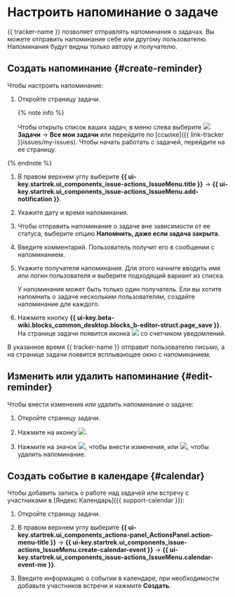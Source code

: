 # Настроить напоминание о задаче

{{ tracker-name }} позволяет отправлять напоминания о задачах. Вы можете отправить напоминание себе или другому пользователю. Напоминания будут видны только автору и получателю.

## Создать напоминание {#create-reminder}

Чтобы настроить напоминание:

1. Откройте страницу задачи.

   {% note info %}

   Чтобы открыть список ваших задач, в меню слева выберите ![](../../_assets/tracker/svg/tasks.svg) **Задачи** → **Все мои задачи** или перейдите по [ссылке]({{ link-tracker }}issues/my-issues). Чтобы начать работать с задачей, перейдите на ее страницу.

  {% endnote %}

1. В правом верхнем углу выберите **{{ ui-key.startrek.ui_components_issue-actions_IssueMenu.title }}** → **{{ ui-key.startrek.ui_components_issue-actions_IssueMenu.add-notification }}**.

1. Укажите дату и время напоминания.

1. Чтобы отправить напоминание о задаче вне зависимости от ее статуса, выберите опцию **Напомнить, даже если задача закрыта**.

1. Введите комментарий. Пользователь получит его в сообщении с напоминанием.

1. Укажите получателя напоминания. Для этого начните вводить имя или логин пользователя и выберите подходящий вариант из списка.
  
   У напоминания может быть только один получатель. Ели вы хотите напомнить о задаче нескольким пользователям, создайте напоминание для каждого.

1. Нажмите кнопку **{{ ui-key.beta-wiki.blocks_common_desktop.blocks_b-editor-struct.page_save }}**. На странице задачи появится иконка ![](../../_assets/tracker/svg/reminder.svg) со счетчиком уведомлений.

В указанное время {{ tracker-name }} отправит пользователю письмо, а на странице задачи появится всплывающее окно с напоминанием.

## Изменить или удалить напоминание {#edit-reminder}

Чтобы внести изменения или удалить напоминание о задаче:

1. Откройте страницу задачи.

1. Нажмите на иконку ![](../../_assets/tracker/svg/reminder.svg).

1. Нажмите на значок ![](../../_assets/tracker/svg/icon-edit1.svg), чтобы внести изменения, или ![](../../_assets/tracker/svg/icon-remove.svg), чтобы удалить напоминание.

## Создать событие в календаре {#calendar}

Чтобы добавить запись о работе над задачей или встречу с участниками в [Яндекс Календарь]({{ support-calendar }}):

1. Откройте страницу задачи.

1. В правом верхнем углу выберите **{{ ui-key.startrek.ui_components_actions-panel_ActionsPanel.action-menu-title }}** → **{{ ui-key.startrek.ui_components_issue-actions_IssueMenu.create-calendar-event }}** → **{{ ui-key.startrek.ui_components_issue-actions_IssueMenu.calendar-event-me }}**.
   
1. Введите информацию о событии в календаре, при необходимости добавьте участников встречи и нажмите **Создать**.
